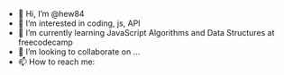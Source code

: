 - 👋 Hi, I’m @hew84
- 👀 I’m interested in coding, js, API
- 🌱 I’m currently learning JavaScript Algorithms and Data Structures at freecodecamp
- 💞️ I’m looking to collaborate on ...
- 📫 How to reach me:

<!---
hew84/hew84 is a ✨ special ✨ repository because its `README.md` (this file) appears on your GitHub profile.
You can click the Preview link to take a look at your changes.
--->
